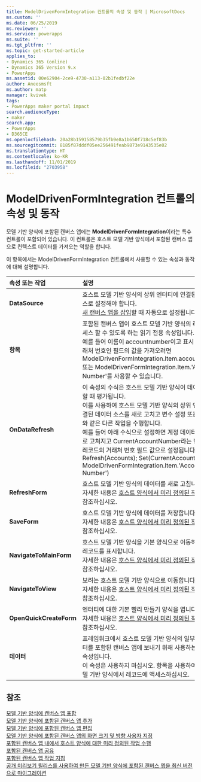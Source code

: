 ```yaml
---
title: ModelDrivenFormIntegration 컨트롤의 속성 및 동작 | MicrosoftDocs
ms.custom: ''
ms.date: 06/25/2019
ms.reviewer: ''
ms.service: powerapps
ms.suite: ''
ms.tgt_pltfrm: ''
ms.topic: get-started-article
applies_to:
- Dynamics 365 (online)
- Dynamics 365 Version 9.x
- PowerApps
ms.assetid: 00e62904-2ce9-4730-a113-02b1fedbf22e
author: Aneesmsft
ms.author: matp
manager: kvivek
tags:
- PowerApps maker portal impact
search.audienceType:
- maker
search.app:
- PowerApps
- D365CE
ms.openlocfilehash: 20a28b159158579b35fb9e8a1b650f718c5ef83b
ms.sourcegitcommit: 8185f87dddf05ee256491feab9873e9143535e02
ms.translationtype: HT
ms.contentlocale: ko-KR
ms.lasthandoff: 11/01/2019
ms.locfileid: "2703958"
---
```

# <a name="modeldrivenformintegration-control-properties-and-actions"></a>ModelDrivenFormIntegration 컨트롤의 속성 및 동작
모델 기반 양식에 포함된 캔버스 앱에는 **ModelDrivenFormIntegration**이라는 특수 컨트롤이 포함되어 있습니다. 이 컨트롤은 호스트 모델 기반 양식에서 포함된 캔버스 앱으로 컨텍스트 데이터를 가져오는 역할을 합니다.  

이 항목에서는 ModelDrivenFormIntegration 컨트롤에서 사용할 수 있는 속성과 동작에 대해 설명합니다.

| 속성 또는 작업 | 설명 |
|:--------------|:-------------------------|
|**DataSource** | 호스트 모델 기반 양식의 상위 엔터티에 연결된 데이터 소스로 설정해야 합니다. <br />[새 캔버스 앱을 삽입](embedded-canvas-app-add-classic-designer.md)할 때 자동으로 설정됩니다. |
|**항목** | 포함된 캔버스 앱이 호스트 모델 기반 양식의 레코드에 액세스 할 수 있도록 하는 읽기 전용 속성입니다. <br />예를 들어 이름이 accountnumber이고 표시 이름이 거래처 번호인 필드의 값을 가져오려면 ModelDrivenFormIntegration.Item.accountnumber 또는 ModelDrivenFormIntegration.Item.'Account Number'를 사용할 수 있습니다. |
|**OnDataRefresh** | 이 속성의 수식은 호스트 모델 기반 양식이 데이터를 저장할 때 평가됩니다. <br />이를 사용하여 호스트 모델 기반 양식의 상위 엔터티에 연결된 데이터 소스를 새로 고치고 변수 설정 또는 업데이트와 같은 다른 작업을 수행합니다. <br /> 예를 들어 아래 수식으로 설정하면 계정 데이터 소스가 새로 고쳐지고 CurrentAccountNumber라는 변수가 현재 레코드의 거래처 번호 필드 값으로 설정됩니다. <br /> Refresh(Accounts); Set(CurrentAccountNumber, ModelDrivenFormIntegration.Item.'Account Number') |
|**RefreshForm** | 호스트 모델 기반 양식의 데이터를 새로 고칩니다. <br />자세한 내용은 [호스트 양식에서 미리 정의된 작업 수행](embedded-canvas-app-actions.md#refreshformshowprompt)을 참조하십시오. |
|**SaveForm** | 호스트 모델 기반 양식에 데이터를 저장합니다. <br />자세한 내용은 [호스트 양식에서 미리 정의된 작업 수행](embedded-canvas-app-actions.md#saveform)을 참조하십시오.  |
|**NavigateToMainForm** | 호스트 모델 기반 양식을 기본 양식으로 이동하고 지정된 레코드를 표시합니다. <br />자세한 내용은 [호스트 양식에서 미리 정의된 작업 수행](embedded-canvas-app-actions.md#navigatetomainformentityname-mainformname-recordid)을 참조하십시오. |
|**NavigateToView** | 보려는 호스트 모델 기반 양식으로 이동합니다. <br />자세한 내용은 [호스트 양식에서 미리 정의된 작업 수행](embedded-canvas-app-actions.md#navigatetoviewentityname-viewname)을 참조하십시오.  |
|**OpenQuickCreateForm** | 엔터티에 대한 기본 빨리 만들기 양식을 엽니다.  <br />자세한 내용은 [호스트 양식에서 미리 정의된 작업 수행](embedded-canvas-app-actions.md#openquickcreateformentityname)을 참조하십시오.  |
|**데이터** | 프레임워크에서 호스트 모델 기반 양식의 일부 핵심 데이터를 포함된 캔버스 앱에 보내기 위해 사용하는 읽기 전용 속성입니다.  <br /> 이 속성은 사용하지 마십시오. 항목을 사용하여 호스트 모델 기반 양식에서 레코드에 액세스하십시오.  |

## <a name="see-also"></a>참조
[모델 기반 양식에 캔버스 앱 포함](embed-canvas-app-in-form.md) <br />
[모델 기반 양식에 포함된 캔버스 앱 추가](embedded-canvas-app-add-classic-designer.md) <br />
[모델 기반 양식에 포함된 캔버스 앱 편집](embedded-canvas-app-edit-classic-designer.md) <br />
[모델 기반 양식에 포함된 캔버스 앱의 화면 크기 및 방향 사용자 지정](embedded-canvas-app-customize-screen.md) <br />
[포함된 캔버스 앱 내에서 호스트 양식에 대한 미리 정의된 작업 수행](embedded-canvas-app-actions.md) <br />
[포함된 캔버스 앱 공유](share-embedded-canvas-app.md) <br />
[포함된 캔버스 앱 작업 지침](embedded-canvas-app-guidelines.md) <br />
[공개 미리보기 릴리스를 사용하여 만든 모델 기반 양식에 포함된 캔버스 엡을 최신 버전으로 마이그레이션](embedded-canvas-app-migrate-from-preview.md) <br />

